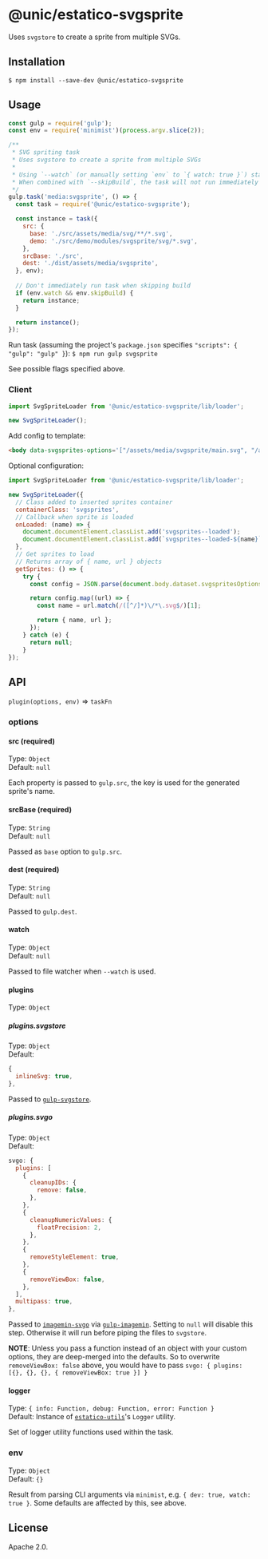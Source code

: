# @unic/estatico-svgsprite

Uses `svgstore` to create a sprite from multiple SVGs.

## Installation

```
$ npm install --save-dev @unic/estatico-svgsprite
```

## Usage

```js
const gulp = require('gulp');
const env = require('minimist')(process.argv.slice(2));

/**
 * SVG spriting task
 * Uses svgstore to create a sprite from multiple SVGs
 *
 * Using `--watch` (or manually setting `env` to `{ watch: true }`) starts file watcher
 * When combined with `--skipBuild`, the task will not run immediately but only after changes
 */
gulp.task('media:svgsprite', () => {
  const task = require('@unic/estatico-svgsprite');

  const instance = task({
    src: {
      base: './src/assets/media/svg/**/*.svg',
      demo: './src/demo/modules/svgsprite/svg/*.svg',
    },
    srcBase: './src',
    dest: './dist/assets/media/svgsprite',
  }, env);
  
  // Don't immediately run task when skipping build
  if (env.watch && env.skipBuild) {
    return instance;
  }

  return instance();
});
```

Run task (assuming the project's `package.json` specifies `"scripts": { "gulp": "gulp" }`):
`$ npm run gulp svgsprite`

See possible flags specified above.

### Client

```js
import SvgSpriteLoader from '@unic/estatico-svgsprite/lib/loader';

new SvgSpriteLoader();
```

Add config to template:
```html
<body data-svgsprites-options='["/assets/media/svgsprite/main.svg", "/assets/media/svgsprite/demo.svg"]'>
```

Optional configuration:

```js
import SvgSpriteLoader from '@unic/estatico-svgsprite/lib/loader';

new SvgSpriteLoader({
  // Class added to inserted sprites container
  containerClass: 'svgsprites',
  // Callback when sprite is loaded
  onLoaded: (name) => {
    document.documentElement.classList.add('svgsprites--loaded');
    document.documentElement.classList.add(`svgsprites--loaded-${name}`);
  },
  // Get sprites to load
  // Returns array of { name, url } objects
  getSprites: () => {
    try {
      const config = JSON.parse(document.body.dataset.svgspritesOptions);

      return config.map((url) => {
        const name = url.match(/([^/]*)\/*\.svg$/)[1];

        return { name, url };
      });
    } catch (e) {
      return null;
    }
});
```

## API

`plugin(options, env)` => `taskFn`

### options

#### src (required)

Type: `Object`<br>
Default: `null`

Each property is passed to `gulp.src`, the key is used for the generated sprite's name.

#### srcBase (required)

Type: `String`<br>
Default: `null`

Passed as `base` option to `gulp.src`.

#### dest (required)

Type: `String`<br>
Default: `null`

Passed to `gulp.dest`.

#### watch

Type: `Object`<br>
Default: `null`

Passed to file watcher when `--watch` is used.

#### plugins

Type: `Object`

##### plugins.svgstore

Type: `Object`<br>
Default:
```js
{
  inlineSvg: true,
},
```

Passed to [`gulp-svgstore`](https://www.npmjs.com/package/gulp-svgstore).

##### plugins.svgo

Type: `Object`<br>
Default:
```js
svgo: {
  plugins: [
    {
      cleanupIDs: {
        remove: false,
      },
    },
    {
      cleanupNumericValues: {
        floatPrecision: 2,
      },
    },
    {
      removeStyleElement: true,
    },
    {
      removeViewBox: false,
    },
  ],
  multipass: true,
},
```

Passed to [`imagemin-svgo`](https://www.npmjs.com/package/imagemin-svgo) via [`gulp-imagemin`](https://www.npmjs.com/package/gulp-imagemin). Setting to `null` will disable this step. Otherwise it will run before piping the files to `svgstore`.

**NOTE**: Unless you pass a function instead of an object with your custom options, they are deep-merged into the defaults. So to overwrite `removeViewBox: false` above, you would have to pass `svgo: { plugins: [{}, {}, {}, { removeViewBox: true }] }`

#### logger

Type: `{ info: Function, debug: Function, error: Function }`<br>
Default: Instance of [`estatico-utils`](../estatico-utils)'s `Logger` utility.

Set of logger utility functions used within the task.

### env

Type: `Object`<br>
Default: `{}`

Result from parsing CLI arguments via `minimist`, e.g. `{ dev: true, watch: true }`. Some defaults are affected by this, see above.

## License

Apache 2.0.
